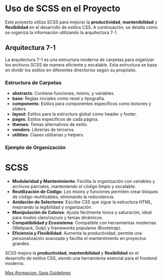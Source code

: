 # Uso de SCSS en el Proyecto

Este proyecto utiliza SCSS para mejorar la **productividad**, **mantenibilidad** y **flexibilidad** en el desarrollo de estilos CSS. A continuación, se detalla cómo se organiza la información utilizando la arquitectura 7-1.

## Arquitectura 7-1

La arquitectura 7-1 es una estructura moderna de carpetas para organizar los archivos SCSS de manera eficiente y escalable. Esta estructura se basa en dividir los estilos en diferentes directorios según su propósito.

### Estructura de Carpetas

- **abstracts**: Contiene funciones, mixins, y variables.
- **base**: Reglas iniciales como reset y tipografía.
- **components**: Estilos para componentes específicos como botones y sliders.
- **layout**: Estilos para la estructura global como header y footer.
- **pages**: Estilos específicos de cada página.
- **themes**: Temas alternativos de estilo.
- **vendors**: Librerías de terceros.
- **utilities**: Clases utilitarias y helpers.

### Ejemplo de Organización

# SCSS

- **Modularidad y Mantenimiento**: Facilita la organización con variables y archivos parciales, manteniendo el código limpio y escalable.
- **Reutilización de Código**: Los mixins y funciones permiten crear bloques de código reutilizables, eliminando la redundancia.
- **Anidación de Selectores**: Escribe CSS que sigue la estructura HTML, mejorando la legibilidad y organización.
- **Manipulación de Colores**: Ajusta fácilmente tonos y saturación, ideal para modos claro/oscuro y temas dinámicos.
- **Compatibilidad y Ecosistema**: Compatible con herramientas modernas (Webpack, Gulp) y frameworks populares (Bootstrap).
- **Eficiencia y Flexibilidad**: Aumenta la productividad, permite una personalización avanzada y facilita el mantenimiento en proyectos grandes.

SCSS mejora la **productividad**, **mantenibilidad** y **flexibilidad** en el desarrollo de estilos CSS, siendo una herramienta esencial para el frontend moderno.

[Mas iformacion: Sass Guidelines](https://sass-guidelin.es/#too-long-didnt-read)
